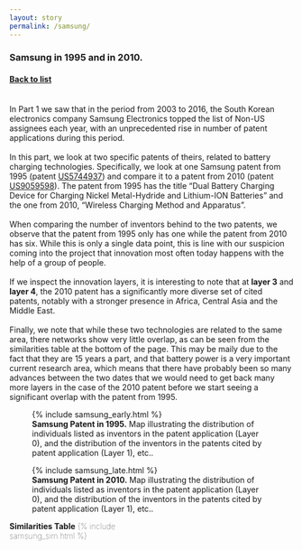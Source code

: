 ```yaml
---
layout: story
permalink: /samsung/
---
```


   <div class="story-text">
	   <h3>
	      Samsung in 1995 and in 2010.
	   </h3>
	   <h4>
	      <A class="page-link" href="{{ "/story" | relative_url }}#anchor-list">Back to list</A>
	   </h4>
       <br>	   
	   In Part 1 we saw that in the period from 2003 to 2016, the South Korean electronics company Samsung Electronics topped the list of Non-US assignees each year, with an unprecedented rise in number of patent applications during this period. 
       <br><br>
       In this part, we look at two specific patents of theirs, related to battery charging technologies. Specifically, we look at one Samsung patent from 1995 (patent <a class="page-link" href="https://patents.google.com/patent/US5744937A/">US5744937</a>) and compare it to a patent from 2010 (patent <a class="page-link" href="https://patents.google.com/patent/US9059598B2/">US9059598</a>). The patent from 1995 has the title “Dual Battery Charging Device for Charging Nickel Metal-Hydride and Lithium-ION Batteries” and the one from 2010, “Wireless Charging Method and Apparatus”.
       <br><br>
       When comparing the number of inventors behind to the two patents, we observe that the patent from 1995 only has one while the patent from 2010 has six. While this is only a single data point, this is line with our suspicion coming into the project that innovation most often today happens with the help of a group of people.
       <br><br>
       If we inspect the innovation layers, it is interesting to note that at <b>layer 3</b> and <b>layer 4</b>, the 2010 patent has a significantly more diverse set of cited patents, notably with a stronger presence in Africa, Central Asia and the Middle East.
       <br><br>
       Finally, we note that while these two technologies are related to the same area, there networks show very little overlap, as can be seen from the similarities table at the bottom of the page. This may be maily due to the fact that they are 15 years a part, and that battery power is a very important current research area, which means that there have probably been so many advances between the two dates that we would need to get back many more layers in the case of the 2010 patent before we start seeing a significant overlap with the patent from 1995.
   </div>
 
   <div class="story-figure">
      <figure>
      {% include samsung_early.html %}
      <figcaption> <b>Samsung Patent in 1995.</b> Map illustrating the distribution of individuals listed as inventors in the patent application (Layer 0), and the distribution of the inventors in the patents cited by patent application (Layer 1), etc.. </figcaption>
      </figure>
   </div>
   
   <div class="story-text">
   </div>

   <div class="story-figure">
      <figure>
      {% include samsung_late.html %}
      <figcaption> <b>Samsung Patent in 2010.</b> Map illustrating the distribution of individuals listed as inventors in the patent application (Layer 0), and the distribution of the inventors in the patents cited by patent application (Layer 1), etc.. </figcaption>
      </figure>
      
      
   <div class="story-text">
   
   <div style="height:500px; font-weight: 20; width:200px; float:left; padding-right: 20px; ">
      <caption> <b>Similarities Table</b></caption>
      {% include samsung_sim.html %} 
   </div> 
    
   </div>
